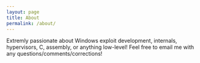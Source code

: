 ```yaml
---
layout: page
title: About
permalink: /about/
---
```


Extremly passionate about Windows exploit development, internals, hypervisors, C, assembly, or anything low-level! Feel free to email me with any questions/comments/corrections!